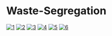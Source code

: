 # Waste-Segregation
<a href="https://ibb.co/Km8bCPb"><img src="https://i.ibb.co/1b47Hg7/1.png" alt="1" border="0"></a>
<a href="https://ibb.co/KVSbc0y"><img src="https://i.ibb.co/9yScm8Y/2.png" alt="2" border="0"></a>
<a href="https://ibb.co/JdndtsQ"><img src="https://i.ibb.co/LPSPRZ5/3.png" alt="3" border="0"></a>
<a href="https://ibb.co/G5h7Bd6"><img src="https://i.ibb.co/4VQW9Fq/4.png" alt="4" border="0"></a>
<a href="https://ibb.co/6X4b9My"><img src="https://i.ibb.co/NTLpDvF/5.png" alt="5" border="0"></a>
<a href="https://ibb.co/P9D2qhg"><img src="https://i.ibb.co/CMPjR7Q/6.png" alt="6" border="0"></a>
